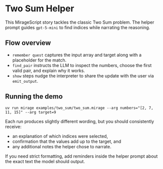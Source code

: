 # Two Sum Helper

This MirageScript story tackles the classic Two Sum problem. The helper prompt guides `gpt-5-mini` to find indices while narrating the reasoning.

## Flow overview
- `remember quest` captures the input array and target along with a placeholder for the match.
- `find_pair` instructs the LLM to inspect the numbers, choose the first valid pair, and explain why it works.
- `show` steps nudge the interpreter to share the update with the user via `emit_output`.

## Running the demo
```
uv run mirage examples/two_sum/two_sum.mirage --arg numbers="[2, 7, 11, 15]" --arg target=9
```
Each run produces slightly different wording, but you should consistently receive:
- an explanation of which indices were selected,
- confirmation that the values add up to the target, and
- any additional notes the helper chose to narrate.

If you need strict formatting, add reminders inside the helper prompt about the exact text the model should output.
